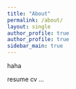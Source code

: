 ```yaml
---
title: "About"
permalink: /about/
layout: single
author_profile: true
author_profile: true
sidebar_main: true
---
```


haha

resume
cv 
...
